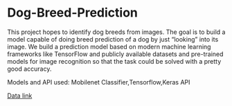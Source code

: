 # Dog-Breed-Prediction
This project hopes to identify dog breeds from images. The goal is to build a model capable of doing breed prediction of a dog by just “looking” into its image. We build a prediction model based on modern machine learning frameworks like TensorFlow and publicly available datasets and pre-trained models for image recognition so that the task could be solved with a pretty good accuracy.


Models and API used: Mobilenet Classifier,Tensorflow,Keras API

[Data link](https://drive.google.com/drive/folders/1-309RgtJdVDps1oqesaHzuk0Edgb7l0-?usp=share_link)
